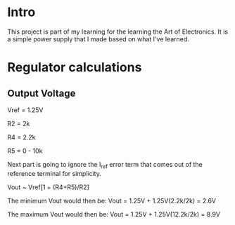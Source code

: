 # Intro
This project is part of my learning for the learning the Art of Electronics. It is a simple power supply that I made based on what I've learned.

# Regulator calculations
## Output Voltage
Vref = 1.25V

R2 = 2k

R4 = 2.2k

R5 = 0 - 10k

Next part is going to ignore the I<sub>ref</sub> error term that comes out of the reference terminal for simplicity.

Vout ~ Vref[1 + (R4+R5)/R2]

The minimum Vout would then be:
Vout = 1.25V + 1.25V(2.2k/2k)
     = 2.6V

The maximum Vout would then be:
Vout = 1.25V + 1.25V(12.2k/2k)
     = 8.9V


